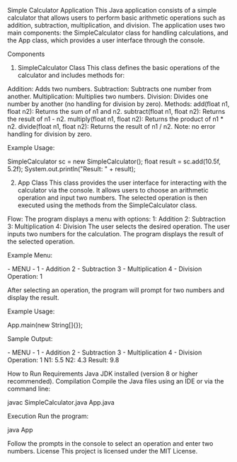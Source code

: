 Simple Calculator Application
This Java application consists of a simple calculator that allows users to perform basic arithmetic operations such as addition, subtraction, multiplication, and division. The application uses two main components: the SimpleCalculator class for handling calculations, and the App class, which provides a user interface through the console.

Components
1. SimpleCalculator Class
This class defines the basic operations of the calculator and includes methods for:

Addition: Adds two numbers.
Subtraction: Subtracts one number from another.
Multiplication: Multiplies two numbers.
Division: Divides one number by another (no handling for division by zero).
Methods:
add(float n1, float n2): Returns the sum of n1 and n2.
subtract(float n1, float n2): Returns the result of n1 - n2.
multiply(float n1, float n2): Returns the product of n1 * n2.
divide(float n1, float n2): Returns the result of n1 / n2. Note: no error handling for division by zero.

Example Usage:

SimpleCalculator sc = new SimpleCalculator();
float result = sc.add(10.5f, 5.2f);
System.out.println("Result: " + result);

2. App Class
This class provides the user interface for interacting with the calculator via the console. It allows users to choose an arithmetic operation and input two numbers. The selected operation is then executed using the methods from the SimpleCalculator class.

Flow:
The program displays a menu with options:
1: Addition
2: Subtraction
3: Multiplication
4: Division
The user selects the desired operation.
The user inputs two numbers for the calculation.
The program displays the result of the selected operation.

Example Menu:

*-* MENU *-*
1 - Addition
2 - Subtraction
3 - Multiplication
4 - Division
Operation: 1

After selecting an operation, the program will prompt for two numbers and display the result.

Example Usage:

App.main(new String[]{});

Sample Output:

*-* MENU *-*
1 - Addition
2 - Subtraction
3 - Multiplication
4 - Division
Operation: 1
N1: 5.5
N2: 4.3
Result: 9.8

How to Run
Requirements
Java JDK installed (version 8 or higher recommended).
Compilation
Compile the Java files using an IDE or via the command line:

javac SimpleCalculator.java App.java

Execution
Run the program:

java App


Follow the prompts in the console to select an operation and enter two numbers.
License
This project is licensed under the MIT License.
